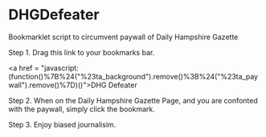 # DHGDefeater
Bookmarklet script to circumvent paywall of Daily Hampshire Gazette

Step 1.
Drag this link to your bookmarks bar.

<a href = "javascript:(function()%7B%24("%23ta_background").remove()%3B%24("%23ta_paywall").remove()%7D)()">DHG Defeater</a>

Step 2.
When on the Daily Hampshire Gazette Page, and you are confonted with the paywall,
simply click the bookmark.

Step 3.
Enjoy biased journalisim.
